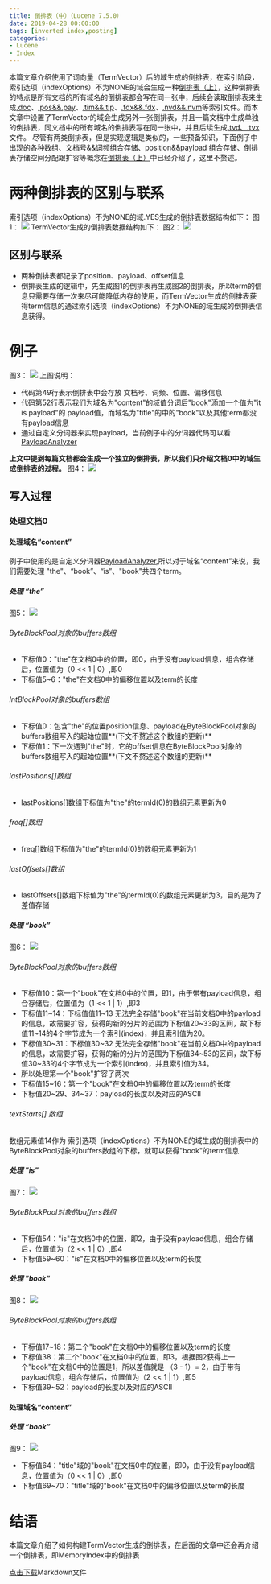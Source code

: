 ```yaml
---
title: 倒排表（中）（Lucene 7.5.0）
date: 2019-04-28 00:00:00
tags: [inverted index,posting]
categories:
- Lucene
- Index
---
```


本篇文章介绍使用了词向量（TermVector）后的域生成的倒排表，在索引阶段，索引选项（indexOptions）不为NONE的域会生成一种[倒排表（上）](https://www.amazingkoala.com.cn/Lucene/Index/2019/0222/倒排表（上）)，这种倒排表的特点是所有文档的所有域名的倒排表都会写在同一张中，后续会读取倒排表来生成[.doc](https://www.amazingkoala.com.cn/Lucene/suoyinwenjian/2019/0324/索引文件之doc
)、[.pos&&.pay](https://www.amazingkoala.com.cn/Lucene/suoyinwenjian/2019/0324/索引文件之pos&&pay)、[.tim&&.tip](https://www.amazingkoala.com.cn/Lucene/suoyinwenjian/2019/0401/索引文件之tim&&tip)、[.fdx&&.fdx](https://www.amazingkoala.com.cn/Lucene/suoyinwenjian/2019/0301/索引文件之fdx&&fdt)、[.nvd&&.nvm](https://www.amazingkoala.com.cn/Lucene/suoyinwenjian/2019/0305/索引文件之nvd&&nvm)等索引文件。而本文章中设置了TermVector的域会生成另外一张倒排表，并且一篇文档中生成单独的倒排表，同文档中的所有域名的倒排表写在同一张中，并且后续生成[.tvd、.tvx](https://www.amazingkoala.com.cn/Lucene/suoyinwenjian/2019/0429/索引文件之tvx&&tvd)文件。
尽管有两类倒排表，但是实现逻辑是类似的，一些预备知识，下面例子中出现的各种数组、文档号&&词频组合存储、position&&payload 组合存储、倒排表存储空间分配跟扩容等概念在[倒排表（上）](https://www.amazingkoala.com.cn/Lucene/Index/2019/0222/倒排表（上）)中已经介绍了，这里不赘述。

# 两种倒排表的区别与联系
索引选项（indexOptions）不为NONE的域.YES生成的倒排表数据结构如下：
图1：
<img src="http://www.amazingkoala.com.cn/uploads/lucene/index/TermVector倒排表/1.png">
TermVector生成的倒排表数据结构如下：
图2：
<img src="http://www.amazingkoala.com.cn/uploads/lucene/index/TermVector倒排表/2.png">

## 区别与联系
- 两种倒排表都记录了position、payload、offset信息
- 倒排表生成的逻辑中，先生成图1的倒排表再生成图2的倒排表，所以term的信息只需要存储一次来尽可能降低内存的使用，而TermVector生成的倒排表获得term信息的通过索引选项（indexOptions）不为NONE的域生成的倒排表信息获得。
# 例子
图3：
<img src="http://www.amazingkoala.com.cn/uploads/lucene/index/TermVector倒排表/3.png">
上图说明：

- 代码第49行表示倒排表中会存放 文档号、词频、位置、偏移信息
- 代码第52行表示我们为域名为"content"的域值分词后"book"添加一个值为"it is payload"的 payload值，而域名为"title"的中的"book"以及其他term都没有payload信息
- 通过自定义分词器来实现payload，当前例子中的分词器代码可以看[PayloadAnalyzer](https://github.com/luxugang/Lucene-7.5.0/blob/master/LuceneDemo/src/main/java/lucene/AnalyzerTest/PayloadAnalyzer.java)

**上文中提到每篇文档都会生成一个独立的倒排表，所以我们只介绍文档0中的域生成倒排表的过程。**
图4：
<img src="http://www.amazingkoala.com.cn/uploads/lucene/index/TermVector倒排表/4.png">

## 写入过程
### 处理文档0
#### 处理域名“content”
例子中使用的是自定义分词器[PayloadAnalyzer](https://github.com/luxugang/Lucene-7.5.0/blob/master/LuceneDemo/src/main/java/lucene/AnalyzerTest/PayloadAnalyzer.java),所以对于域名“content”来说，我们需要处理 "the"、“book”、“is”、"book"共四个term。

##### 处理 “the”
图5：
<img src="http://www.amazingkoala.com.cn/uploads/lucene/index/TermVector倒排表/5.png">

###### ByteBlockPool对象的buffers数组
- 下标值0："the"在文档0中的位置，即0，由于没有payload信息，组合存储后，位置值为（0 << 1 | 0）,即0
- 下标值5~6："the"在文档0中的偏移位置以及term的长度
###### IntBlockPool对象的buffers数组
- 下标值0：包含"the"的位置position信息、payload在ByteBlockPool对象的buffers数组写入的起始位置**(下文不赘述这个数组的更新)**
- 下标值1：下一次遇到"the"时，它的offset信息在ByteBlockPool对象的buffers数组写入的起始位置**(下文不赘述这个数组的更新)**
###### lastPositions[]数组
- lastPositions[]数组下标值为"the"的termId(0)的数组元素更新为0
###### freq[]数组
- freq[]数组下标值为"the"的termId(0)的数组元素更新为1
###### lastOffsets[]数组
- lastOffsets[]数组下标值为"the"的termId(0)的数组元素更新为3，目的是为了差值存储

##### 处理 “book”
图6：
<img src="http://www.amazingkoala.com.cn/uploads/lucene/index/TermVector倒排表/6.png">
###### ByteBlockPool对象的buffers数组
- 下标值10：第一个"book"在文档0中的位置，即1，由于带有payload信息，组合存储后，位置值为（1 << 1 | 1）,即3
- 下标值11~14：下标值值11~13 无法完全存储"book"在当前文档0中的payload的信息，故需要扩容，获得的新的分片的范围为下标值20~33的区间，故下标值11~14的4个字节成为一个索引(index)，并且索引值为20。
- 下标值30~31：下标值30~32 无法完全存储"book"在当前文档0中的payload的信息，故需要扩容，获得的新的分片的范围为下标值34~53的区间，故下标值30~33的4个字节成为一个索引(index)，并且索引值为34。
- 所以处理第一个"book"扩容了两次
- 下标值15~16：第一个"book"在文档0中的偏移位置以及term的长度
- 下标值20~29、34~37：payload的长度以及对应的ASCII

###### textStarts[] 数组
数组元素值14作为 索引选项（indexOptions）不为NONE的域生成的倒排表中的ByteBlockPool对象的buffers数组的下标，就可以获得"book"的term信息
##### 处理 "is"
图7：
<img src="http://www.amazingkoala.com.cn/uploads/lucene/index/TermVector倒排表/7.png">
###### ByteBlockPool对象的buffers数组
- 下标值54："is"在文档0中的位置，即2，由于没有payload信息，组合存储后，位置值为（2 << 1 | 0）,即4
- 下标值59~60："is"在文档0中的偏移位置以及term的长度
##### 处理 "book"
图8：
<img src="http://www.amazingkoala.com.cn/uploads/lucene/index/TermVector倒排表/8.png">

###### ByteBlockPool对象的buffers数组
- 下标值17~18：第二个"book"在文档0中的偏移位置以及term的长度
- 下标值38：第二个"book"在文档0中的位置，即3，根据图2获得上一个"book"在文档0中的位置是1，所以差值就是 （3 - 1）= 2，由于带有payload信息，组合存储后，位置值为（2 << 1 | 1）,即5
- 下标值39~52：payload的长度以及对应的ASCII
#### 处理域名“content”
##### 处理 “book”
图9：
<img src="http://www.amazingkoala.com.cn/uploads/lucene/index/TermVector倒排表/9.png">
- 下标值64："title"域的"book"在文档0中的位置，即0，由于没有payload信息，位置值为（0 << 1 | 0）,即0
 - 下标值69~70："title"域的"book"在文档0中的偏移位置以及term的长度

# 结语
本篇文章介绍了如何构建TermVector生成的倒排表，在后面的文章中还会再介绍一个倒排表，即MemoryIndex中的倒排表

[点击下载](http://www.amazingkoala.com.cn/attachment/Lucene/Index/TermVector%E5%80%92%E6%8E%92%E8%A1%A8/TermVector.zip)Markdown文件